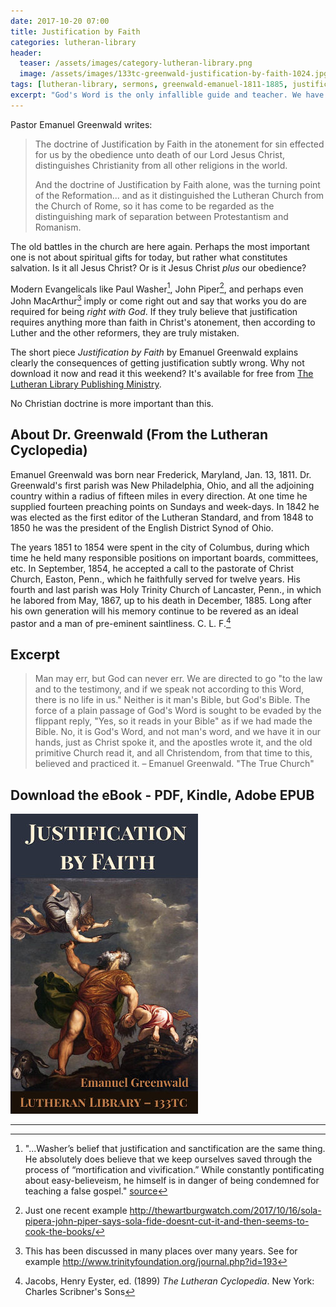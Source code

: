 ```yaml
---
date: 2017-10-20 07:00
title: Justification by Faith
categories: lutheran-library
header:
  teaser: /assets/images/category-lutheran-library.png
  image: /assets/images/133tc-greenwald-justification-by-faith-1024.jpg
tags: [lutheran-library, sermons, greenwald-emanuel-1811-1885, justification, lords-supper, communion ]
excerpt: "God's Word is the only infallible guide and teacher. We have it in our hands, just as Christ spoke it, and the apostles wrote it, and the old primitive Church read it, and all Christendom, from that time to this, believed and practiced it. We have it pure and true as it came from the mouth of God himself, in the very words in which He inspired it, and clothed with infallible divine authority." 
---
```


Pastor Emanuel Greenwald writes:

>The doctrine of Justification by Faith in the atonement for sin effected for us by the obedience unto death of our Lord Jesus Christ, distinguishes Christianity from all other religions in the world. 
>
>And the doctrine of Justification by Faith alone, was the turning point of the Reformation... and as it distinguished the Lutheran Church from the Church of Rome, so it has come to be regarded as the distinguishing mark of separation between Protestantism and Romanism.

The old battles in the church are here again.  Perhaps the most important one is not about spiritual gifts for today, but rather what constitutes salvation.  Is it all Jesus Christ?  Or is it Jesus Christ *plus* our obedience?

Modern Evangelicals like Paul Washer[^afA], John Piper[^afz], and perhaps even John MacArthur[^afy] imply or come right out and say that works you do are required for being *right with God*.  If they truly believe that justification requires anything more than faith in Christ's atonement, then according to Luther and the other reformers, they are truly mistaken.  

The short piece *Justification by Faith* by Emanuel Greenwald explains clearly the consequences of getting justification subtly wrong.  Why not download it now and read it this weekend? It's available for free from [The Lutheran Library Publishing Ministry](http://www.lutheranlibrary.org/133tc-greenwald-justification-by-faith/). 

No Christian doctrine is more important than this.

## About Dr. Greenwald (From the Lutheran Cyclopedia)

Emanuel Greenwald was born near Frederick, Maryland, Jan. 13, 1811.  Dr. Greenwald's first parish was New Philadelphia, Ohio, and all the adjoining country within a radius of fifteen miles in every direction. At one time he supplied fourteen preaching points on Sundays and week-days. In 1842 he was elected as the first editor of the Lutheran Standard, and from 1848 to 1850 he was the president of the English District Synod of Ohio. 

The years 1851 to 1854 were spent in the city of Columbus, during which time he held many responsible positions on important boards, committees, etc. In September, 1854, he accepted a call to the pastorate of Christ Church, Easton, Penn., which he faithfully served for twelve years. His fourth and last parish was Holy Trinity Church of Lancaster, Penn., in which he labored from May, 1867, up to his death in December, 1885. Long after his own generation will his memory continue to be revered as an ideal pastor and a man of pre-eminent saintliness. C. L. F.[^acK]

## Excerpt

>Man may err, but God can never err. We are directed to go "to the law and to the testimony, and if we speak not according to this Word, there is no life in us." Neither is it man's Bible, but God's Bible. The force of a plain passage of God's Word is sought to be evaded by the flippant reply, "Yes, so it reads in your Bible" as if we had made the Bible. No, it is God's Word, and not man's word, and we have it in our hands, just as Christ spoke it, and the apostles wrote it, and the old primitive Church read it, and all Christendom, from that time to this, believed and practiced it. – Emanuel Greenwald. "The True Church" 

## Download the eBook - PDF, Kindle, Adobe EPUB

[![download](/assets/images/133tc-greenwald-justification-by-faith-300x480.jpg)](http://www.lutheranlibrary.org/133tc-greenwald-justification-by-faith/)

---


[^afA]: "...Washer’s belief that justification and sanctification are the same thing. He absolutely does believe that we keep ourselves saved through the process of “mortification and vivification.” While constantly pontificating about easy-believeism, he himself is in danger of being condemned for teaching a false gospel." [source](https://paulspassingthoughts.com/2012/07/11/paul-washers-new-calvinist-false-gospel/comment-page-2/#comment-26733)

[^afz]: Just one recent example http://thewartburgwatch.com/2017/10/16/sola-pipera-john-piper-says-sola-fide-doesnt-cut-it-and-then-seems-to-cook-the-books/

[^afy]: This has been discussed in many places over many years.  See for example http://www.trinityfoundation.org/journal.php?id=193

[^acK]: Jacobs, Henry Eyster, ed. (1899) *The Lutheran Cyclopedia*. New York: Charles Scribner's Sons 